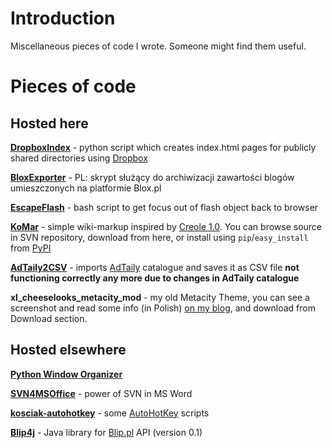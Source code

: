# Introduction #

Miscellaneous pieces of code I wrote. Someone might find them useful.

# Pieces of code #

## Hosted here ##
**[DropboxIndex](DropboxIndex.md)** - python script which creates index.html pages for publicly shared directories using [Dropbox](https://www.dropbox.com/referrals/NTY5ODQzOQ)

**[BloxExporter](BloxExporter.md)** - PL: skrypt służący do archiwizacji zawartości blogów umieszczonych na platformie Blox.pl

**[EscapeFlash](EscapeFlash.md)** - bash script to get focus out of flash object back to browser

**[KoMar](http://www.kosciak.net/KoMar/try)** - simple wiki-markup inspired by [Creole 1.0](http://wikicreole.org/wiki/Home). You can browse source in SVN repository, download from here, or install using `pip`/`easy_install` from [PyPI](http://pypi.python.org/pypi/KoMar/)

**[AdTaily2CSV](AdTaily2CSV.md)** - imports [AdTaily](http://adtaily.com/) catalogue and saves it as CSV file **not functioning correctly any more due to changes in AdTaily catalogue**

**xl\_cheeselooks\_metacity\_mod** - my old Metacity Theme, you can see a screenshot and read some info (in Polish) [on my blog](http://kosciak.blox.pl/2010/07/xlcheeselooksmetacitymod-obramowanie-okien.html), and download from Download section.

## Hosted elsewhere ##
**[Python Window Organizer](http://code.google.com/p/pywo/)**

**[SVN4MSOffice](http://code.google.com/p/svn4msoffice/)** - power of SVN in MS Word

**[kosciak-autohotkey](http://code.google.com/p/kosciak-autohotkey/)** - some [AutoHotKey](http://www.autohotkey.com/) scripts

**[Blip4j](http://code.google.com/p/blip4j/)** - Java library for [Blip.pl](http://blip.pl/) API (version 0.1)